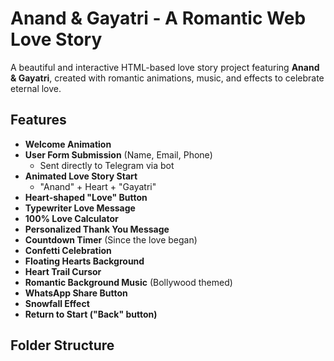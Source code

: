 # Anand & Gayatri - A Romantic Web Love Story

A beautiful and interactive HTML-based love story project featuring **Anand & Gayatri**, created with romantic animations, music, and effects to celebrate eternal love.

## Features

- **Welcome Animation**
- **User Form Submission** (Name, Email, Phone)
  - Sent directly to Telegram via bot
- **Animated Love Story Start**
  - "Anand" + Heart + "Gayatri"
- **Heart-shaped "Love" Button**
- **Typewriter Love Message**
- **100% Love Calculator**
- **Personalized Thank You Message**
- **Countdown Timer** (Since the love began)
- **Confetti Celebration**
- **Floating Hearts Background**
- **Heart Trail Cursor**
- **Romantic Background Music** (Bollywood themed)
- **WhatsApp Share Button**
- **Snowfall Effect**
- **Return to Start ("Back" button)**

## Folder Structure
